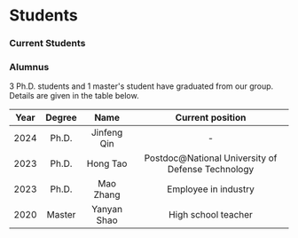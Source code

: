 # **Students**

### **Current Students**



### **Alumnus**

3 Ph.D. students and 1 master's student have graduated from our group. Details are given in the table below. 

| Year | Degree | Name | Current position |
| :---:|     :---:    | :---:| :---: |
| 2024 | Ph.D. | Jinfeng Qin | - |
| 2023 | Ph.D. | Hong Tao | Postdoc@National University of Defense Technology |
| 2023 | Ph.D. | Mao Zhang | Employee in industry  |
| 2020 | Master | Yanyan Shao | High school teacher |
